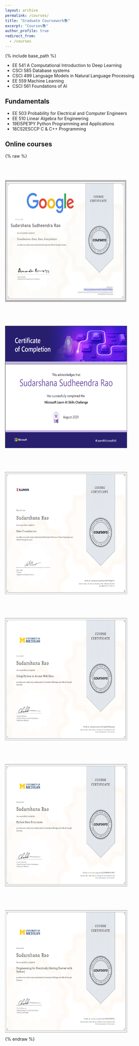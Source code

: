 ```yaml
---
layout: archive
permalink: /courses/
title: "Graduate Coursework📚"
excerpt: "Courses📚"
author_profile: true
redirect_from: 
  - /courses
---
```

{% include base_path %}
<!-- Graduate Coursework:  -->

* EE 541   A Computational Introduction to Deep Learning
* CSCI 585 Database systems
* CSCI 499 Language Models in Natural Language Processing
* EE 559   Machine Learning
* CSCI 561 Foundations of AI

## Fundamentals
* EE 503  Probability for Electrical and Computer Engineers
* EE 510  Linear Algebra for Engineering
* 19EI5PE1PY Python Programming and Applications
* 18CS2ESCCP C & C++ Programming

## Online courses

{% raw %}
<style>
  @keyframes fadeIn {
    from {
      opacity: 0;
    }
    to {
      opacity: 1;
    }
  }
  .fade-in-text {
    opacity: 0; /* Start with opacity 0 */
    color: blue;
    transition: opacity 1.3s ease-out; /* Use transition for fade-in effect */
  }
  .fade-in-text.show {
    opacity: 1; /* Fade to opacity 1 when in view */
  }
  .course-container {
    display: flex;
    flex-wrap: wrap;
    gap: 10px; /* Adjust as needed for spacing between items */
  }
  .course {
    width: 400px; /* Adjust width as needed */
    margin-bottom: 10px; /* Adjust spacing between items */
    text-align: center; /* Center align text */
  }
  .course img {
    width: 400px;
    height: 400px;
    margin-top: 10px; /* Adjust spacing between image and text */
  }
</style>
<div class="course-container">
  <div class="course">
    <p class="text fade-in-text"><i>✦Data Analytics✦</i></p>
    <img src="/images/Google Data Analytics.jpg">
  </div>
  <div class="course">
    <p class="text fade-in-text"><i>✦Microsoft Azure Machine Learning✦</i></p>
    <img src="/images/gluck.png">
  </div>
  <div class="course">
    <p class="text fade-in-text"><i>✦Data Visualization✦</i></p>
    <img src="/images/uiuc_cou.png">
  </div>
  <div class="course">
    <p class="text fade-in-text"><i>✦Using Python to Access Web Data✦</i></p>
    <img src="/images/umich_2.png">
  </div>
  <div class="course">
    <p class="text fade-in-text"><i>✦Python Data Structures✦</i></p>
    <img src="/images/umich_3.png">
  </div>
  <div class="course">
    <p class="text fade-in-text"><i>✦Getting Started with Python✦</i></p>
    <img src="/images/umich_1.png">
  </div>
</div>
<script>
  document.addEventListener("DOMContentLoaded", function() {
    const textElements = document.querySelectorAll('.fade-in-text');
    const observer = new IntersectionObserver(entries => {
      entries.forEach(entry => {
        if (entry.isIntersecting) {
          entry.target.classList.add('show');
        } else {
          entry.target.classList.remove('show');
        }
      });
    });
    textElements.forEach(element => {
      observer.observe(element);
    });
  });
</script>
{% endraw %}
